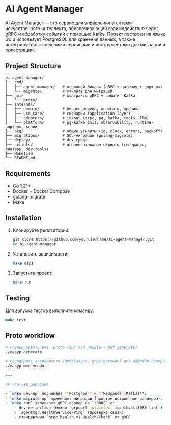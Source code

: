 # AI Agent Manager

AI Agent Manager — это сервис для управления агентами искусственного интеллекта, обеспечивающий взаимодействие через gRPC и обработку событий с помощью Kafka. Проект построен на языке Go и использует PostgreSQL для хранения данных, а также интегрируется с внешними сервисами и инструментами для миграций и оркестрации.

## Project Structure

```plaintext
ai-agent-manager/
├── cmd/
│   ├── agent-manager/   # основной бинарь (gRPC + gateway + воркеры)
│   └── migrate/         # утилита для миграций
├── api/                 # контракты gRPC + события Kafka
│   └── proto/
├── internal/
│   ├── domain/          # бизнес-модель, агрегаты, правила
│   ├── use_case/        # сценарии (application layer)
│   ├── adapters/        # in/out (grpc, pg, kafka, tools, llm)
│   └── platform/        # pg/kafka init, observability, runtime-воркеры, конфиг
├── pkg/                 # общие утилиты (id, clock, errors, backoff)
├── migrations/          # SQL-миграции (golang-migrate)
├── deploy/              # dev-среда
├── scripts/             # вспомогательные скрипты (генерация, линтеры, dev-tools)
├── Makefile
└── README.md
```

## Requirements

- Go 1.21+
- Docker + Docker Compose
- golang-migrate
- Make

## Installation

1. Клонируйте репозиторий:
   ```bash
   git clone https://github.com/yourusername/ai-agent-manager.git
   cd ai-agent-manager
   ```
2. Установите зависимости:
   ```bash
   make deps
   ```
3. Запустите проект:
   ```bash
   make run
   ```

## Testing

Для запуска тестов выполните команду:
```bash
make test
```

## Proto workflow

```bash
# сгенерировать все .proto (buf mod update + buf generate)
./easyp generate

# свендорить зависимости (googleapis, grpc-gateway) для оффлайн-генерации
./easyp mod vendor

---

## Что уже работает

- `make dev-up` поднимает **Postgres** и **Redpanda (Kafka)**.
- `make migrate-up` применяет миграции (простым встроенным раннером).
- `make run` запускает gRPC‑сервер на `:8080` с:
    - dev‑reflection (можно `grpcurl -plaintext localhost:8080 list`)
    - `agentmgr.HealthService/Ping` (проверка связи)
    - стандартным `grpc.health.v1.Health/Check` от gRPC